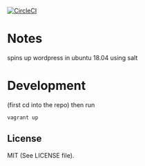 [![CircleCI](https://circleci.com/gh/terminal-labs/saltstack-wordpress.svg?style=svg)](https://circleci.com/gh/terminal-labs/saltstack-wordpress)

# Notes

spins up wordpress in ubuntu 18.04 using salt

# Development

(first cd into the repo) then run

```
vagrant up
```

## License

MIT (See LICENSE file).
